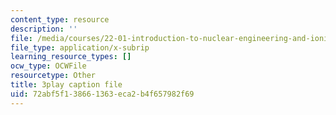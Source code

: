 ```yaml
---
content_type: resource
description: ''
file: /media/courses/22-01-introduction-to-nuclear-engineering-and-ionizing-radiation-fall-2016/72abf5f138661363eca2b4f657982f69_NXrGOd7gdMw.srt
file_type: application/x-subrip
learning_resource_types: []
ocw_type: OCWFile
resourcetype: Other
title: 3play caption file
uid: 72abf5f1-3866-1363-eca2-b4f657982f69
---
```

